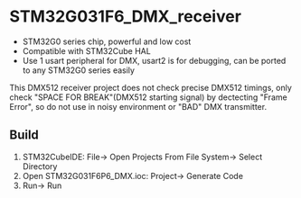 # STM32G031F6_DMX_receiver

- STM32G0 series chip, powerful and low cost
- Compatible with STM32Cube HAL
- Use 1 usart peripheral for DMX, usart2 is for debugging, can be ported to any STM32G0 series easily

This DMX512 receiver project does not check precise DMX512 timings,
only check "SPACE FOR BREAK"(DMX512 starting signal) by dectecting "Frame Error",
so do not use in noisy environment or "BAD" DMX transmitter.


## Build
1. STM32CubeIDE: File-> Open Projects From File System-> Select Directory
2. Open STM32G031F6P6_DMX.ioc: Project-> Generate Code
3. Run-> Run
